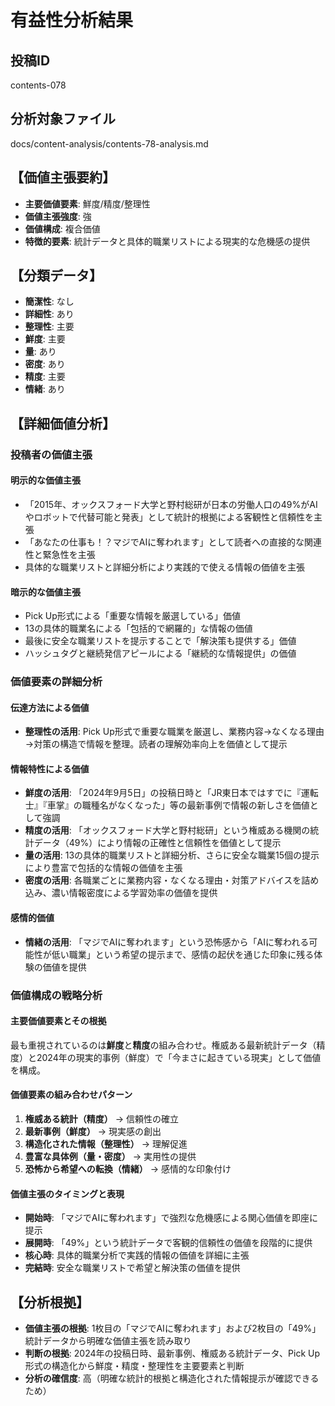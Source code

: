 # 有益性分析結果

## 投稿ID
contents-078

## 分析対象ファイル
docs/content-analysis/contents-78-analysis.md

## 【価値主張要約】
- **主要価値要素**: 鮮度/精度/整理性
- **価値主張強度**: 強
- **価値構成**: 複合価値
- **特徴的要素**: 統計データと具体的職業リストによる現実的な危機感の提供

## 【分類データ】
- **簡潔性**: なし
- **詳細性**: あり
- **整理性**: 主要
- **鮮度**: 主要
- **量**: あり
- **密度**: あり
- **精度**: 主要
- **情緒**: あり

## 【詳細価値分析】

### 投稿者の価値主張
#### 明示的な価値主張
- 「2015年、オックスフォード大学と野村総研が日本の労働人口の49%がAIやロボットで代替可能と発表」として統計的根拠による客観性と信頼性を主張
- 「あなたの仕事も！？マジでAIに奪われます」として読者への直接的な関連性と緊急性を主張
- 具体的な職業リストと詳細分析により実践的で使える情報の価値を主張

#### 暗示的な価値主張
- Pick Up形式による「重要な情報を厳選している」価値
- 13の具体的職業名による「包括的で網羅的」な情報の価値
- 最後に安全な職業リストを提示することで「解決策も提供する」価値
- ハッシュタグと継続発信アピールによる「継続的な情報提供」の価値

### 価値要素の詳細分析

#### 伝達方法による価値
- **整理性の活用**: Pick Up形式で重要な職業を厳選し、業務内容→なくなる理由→対策の構造で情報を整理。読者の理解効率向上を価値として提示

#### 情報特性による価値
- **鮮度の活用**: 「2024年9月5日」の投稿日時と「JR東日本ではすでに『運転士』『車掌』の職種名がなくなった」等の最新事例で情報の新しさを価値として強調
- **精度の活用**: 「オックスフォード大学と野村総研」という権威ある機関の統計データ（49%）により情報の正確性と信頼性を価値として提示
- **量の活用**: 13の具体的職業リストと詳細分析、さらに安全な職業15個の提示により豊富で包括的な情報の価値を主張
- **密度の活用**: 各職業ごとに業務内容・なくなる理由・対策アドバイスを詰め込み、濃い情報密度による学習効率の価値を提供

#### 感情的価値
- **情緒の活用**: 「マジでAIに奪われます」という恐怖感から「AIに奪われる可能性が低い職業」という希望の提示まで、感情の起伏を通じた印象に残る体験の価値を提供

### 価値構成の戦略分析
#### 主要価値要素とその根拠
最も重視されているのは**鮮度**と**精度**の組み合わせ。権威ある最新統計データ（精度）と2024年の現実的事例（鮮度）で「今まさに起きている現実」として価値を構成。

#### 価値要素の組み合わせパターン
1. **権威ある統計（精度）** → 信頼性の確立
2. **最新事例（鮮度）** → 現実感の創出
3. **構造化された情報（整理性）** → 理解促進
4. **豊富な具体例（量・密度）** → 実用性の提供
5. **恐怖から希望への転換（情緒）** → 感情的な印象付け

#### 価値主張のタイミングと表現
- **開始時**: 「マジでAIに奪われます」で強烈な危機感による関心価値を即座に提示
- **展開時**: 「49%」という統計データで客観的信頼性の価値を段階的に提供
- **核心時**: 具体的職業分析で実践的情報の価値を詳細に主張
- **完結時**: 安全な職業リストで希望と解決策の価値を提供

## 【分析根拠】
- **価値主張の根拠**: 1枚目の「マジでAIに奪われます」および2枚目の「49%」統計データから明確な価値主張を読み取り
- **判断の根拠**: 2024年の投稿日時、最新事例、権威ある統計データ、Pick Up形式の構造化から鮮度・精度・整理性を主要要素と判断
- **分析の確信度**: 高（明確な統計的根拠と構造化された情報提示が確認できるため）
